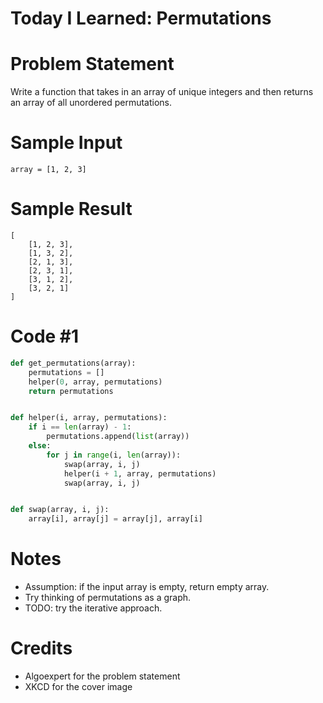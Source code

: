 # Today I Learned: Permutations
# Problem Statement
Write a function that takes in an array of unique integers and then returns an array of all unordered permutations. 

# Sample Input
```
array = [1, 2, 3]
```

# Sample Result

```
[
    [1, 2, 3],
    [1, 3, 2],
    [2, 1, 3],
    [2, 3, 1],
    [3, 1, 2],
    [3, 2, 1]
]
```

# Code #1

```python
def get_permutations(array):
    permutations = []
    helper(0, array, permutations)
    return permutations


def helper(i, array, permutations):
    if i == len(array) - 1:
        permutations.append(list(array))
    else:
        for j in range(i, len(array)):
            swap(array, i, j)
            helper(i + 1, array, permutations)
            swap(array, i, j)


def swap(array, i, j):
    array[i], array[j] = array[j], array[i]

```

# Notes
* Assumption: if the input array is empty, return empty array. 
* Try thinking of permutations as a graph. 
* TODO: try the iterative approach. 

# Credits
* Algoexpert for the problem statement
* XKCD for the cover image